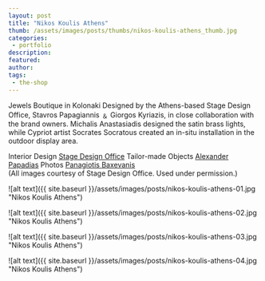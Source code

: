 ```yaml
---
layout: post
title: "Nikos Koulis Athens"
thumb: /assets/images/posts/thumbs/nikos-koulis-athens_thumb.jpg
categories:
 - portfolio
description:
featured:
author: 
tags:
 - the-shop
---
```


Jewels Boutique in Kolonaki Designed by the Athens-based Stage Design Office, Stavros Papagiannis ﹠ Giorgos Kyriazis, in close collaboration with the brand owners. Michalis Anastasiadis designed the satin brass lights, while Cypriot artist Socrates Socratous created an in-situ installation in the outdoor display area.

<p class="credits">
    <span class="title">Interior Design</span>
        <span class="contributor"><a href="https://stagedesignoffice.com/">Stage Design Office</a></span>
    <span class="title">Tailor-made Objects</span>
        <span class="contributor"><a href="http://makeworkshop.eu/">Alexander Papadias</a></span>
    <span class="title">Photos</span>
        <span class="contributor"><a href="https://www.instagram.com/panagiotisbaxevanis/">Panagiotis Baxevanis</a></span><br>
    (All images courtesy of Stage Design Office. Used under permission.)
</p>

![alt text]({{ site.baseurl }}/assets/images/posts/nikos-koulis-athens-01.jpg "Nikos Koulis Athens")

![alt text]({{ site.baseurl }}/assets/images/posts/nikos-koulis-athens-02.jpg "Nikos Koulis Athens")

![alt text]({{ site.baseurl }}/assets/images/posts/nikos-koulis-athens-03.jpg "Nikos Koulis Athens")

![alt text]({{ site.baseurl }}/assets/images/posts/nikos-koulis-athens-04.jpg "Nikos Koulis Athens")
